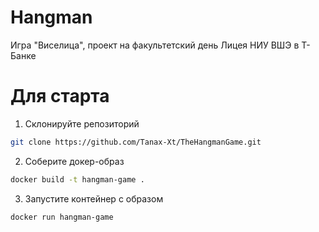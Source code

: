 # Hangman

Игра "Виселица", проект на факультетский день Лицея НИУ ВШЭ в Т-Банке

# Для старта
1. Склонируйте репозиторий
```bash
git clone https://github.com/Tanax-Xt/TheHangmanGame.git
```
2. Соберите докер-образ
```bash
docker build -t hangman-game .
```
3. Запустите контейнер с образом
```bash
docker run hangman-game
```
